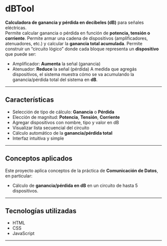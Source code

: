 # dBTool

**Calculadora de ganancia y pérdida en decibeles (dB)** para señales eléctricas.  
Permite calcular ganancia o pérdida en función de **potencia, tensión o corriente**.
Permite armar una cadena de dispositivos (amplificadores, atenuadores, etc.) y calcular la **ganancia total acumulada**.
Permite construir un “circuito lógico” donde cada bloque representa un **dispositivo** que puede ser:
- Amplificador: **Aumenta** la señal (ganancia)
- Atenuador: **Reduce** la señal (pérdida)
A medida que agregás dispositivos, el sistema muestra cómo se va acumulando la ganancia/pérdida total del sistema en **dB**.

---

## Características

- Selección de tipo de cálculo: **Ganancia** o **Pérdida**
- Elección de magnitud: **Potencia**, **Tensión**, **Corriente**
- Agregar dispositivos con nombre, tipo y valor en dB
- Visualizar lista secuencial del circuito
- Cálculo automático de la **ganancia/pérdida total**
- Interfaz intuitiva y simple

---

## Conceptos aplicados

Este proyecto aplica conceptos de la práctica de **Comunicación de Datos**, en particular:

- Cálculo de **ganancia/pérdida en dB** en un circuito de hasta 5 dispositivos.

---

## Tecnologías utilizadas

- HTML
- CSS
- JavaScript

---